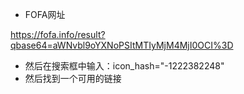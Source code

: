 
* FOFA网址

https://fofa.info/result?qbase64=aWNvbl9oYXNoPSItMTIyMjM4MjI0OCI%3D

* 然后在搜索框中输入：icon_hash="-1222382248"
* 然后找到一个可用的链接